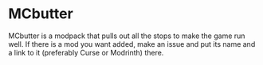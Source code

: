 # MCbutter

MCbutter is a modpack that pulls out all the stops to make the game run well. If there is a mod you want added, make an issue and put its name and a link to it (preferably Curse or Modrinth) there.
